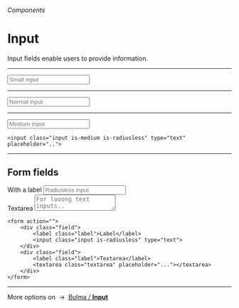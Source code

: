 <h6 class="subtitle is-5 has-text-grey has-text-weight-semibold">Components</h6><h1 class="title is-1 has-text-weight-bold">Input</h1>
<p class="subtitle is-5"><span class="has-text-weight-semibold">Input fields</span> enable users to provide information.</p>

<hr class="is-visible is-large">

<form class="box is-well is-relaxed is-marginless" spellcheck="false">
    <input class="input is-small" type="tel" placeholder="Small input">
    <hr class="is-small">
    <input class="input" type="tel" placeholder="Normal input">
    <hr class="is-small">
    <input class="input is-medium" type="email" placeholder="Medium input">
</form>

    <input class="input is-medium is-radiusless" type="text" placeholder="..">


<hr class="is-visible is-large">

<h2 class="title is-4">Form fields</h2>

<form class="box is-bordered is-relaxed is-marginless" spellcheck="false">
    <div class="field">
        <label for="demofield" class="label">With a label</label>
        <input id="demofield" class="input is-radiusless" type="text" placeholder="Radiusless input">
    </div>
    <div class="field">
        <label class="label">Textarea</label>
        <textarea class="textarea" placeholder="For looong text inputs.."></textarea>
    </div>
</form>

    <form action="">
        <div class="field">
            <label class="label">Label</label>
            <input class="input is-radiusless" type="text">
        </div>
        <div class="field">
            <label class="label">Textarea</label>
            <textarea class="textarea" placeholder="..."></textarea>
        </div>
    </form>


<hr class="is-large">

<div class="box is-bordered">
    More options on &nbsp;→&nbsp; <a href="https://bulma.io/documentation/form/input/" target="blank">Bulma / <strong>Input</strong></a>
</div>